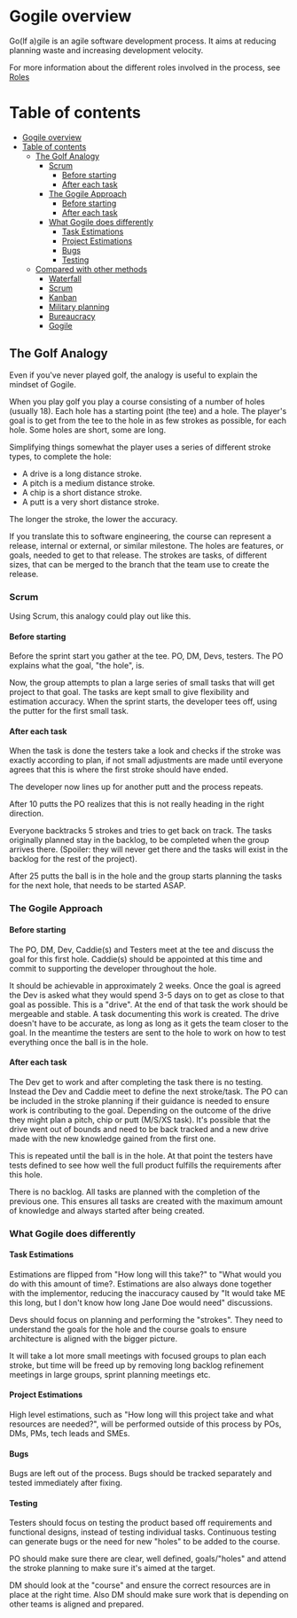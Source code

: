 # Gogile overview
Go(lf a)gile is an agile software development process.
It aims at reducing planning waste and increasing development velocity.

For more information about the different roles involved in the process, see [Roles](Roles.md)

# Table of contents

- [Gogile overview](#gogile-overview)
- [Table of contents](#table-of-contents)
  - [The Golf Analogy](#the-golf-analogy)
    - [Scrum](#scrum)
      - [Before starting](#before-starting)
      - [After each task](#after-each-task)
    - [The Gogile Approach](#the-gogile-approach)
      - [Before starting](#before-starting-1)
      - [After each task](#after-each-task-1)
    - [What Gogile does differently](#what-gogile-does-differently)
      - [Task Estimations](#task-estimations)
      - [Project Estimations](#project-estimations)
      - [Bugs](#bugs)
      - [Testing](#testing)
  - [Compared with other methods](#compared-with-other-methods)
    - [Waterfall](#waterfall)
    - [Scrum](#scrum-1)
    - [Kanban](#kanban)
    - [Military planning](#military-planning)
    - [Bureaucracy](#bureaucracy)
    - [Gogile](#gogile)

## The Golf Analogy
Even if you've never played golf, the analogy is useful to explain the mindset of Gogile.

When you play golf you play a course consisting of a number of holes (usually 18). Each hole has a starting point (the tee) and a hole. The player's goal is to get from the tee to the hole in as few strokes as possible, for each hole.
Some holes are short, some are long.

Simplifying things somewhat the player uses a series of different stroke types, to complete the hole:
- A drive is a long distance stroke.
- A pitch is a medium distance stroke.
- A chip is a short distance stroke.
- A putt is a very short distance stroke.

The longer the stroke, the lower the accuracy.

If you translate this to software engineering, the course can represent a release, internal or external, or similar milestone. The holes are features, or goals, needed to get to that release. The strokes are tasks, of different sizes, that can be merged to the branch that the team use to create the release.

### Scrum
Using Scrum, this analogy could play out like this.

#### Before starting
Before the sprint start you gather at the tee. PO, DM, Devs, testers. The PO explains what the goal, "the hole", is.

Now, the group attempts to plan a large series of small tasks that will get project to that goal. The tasks are kept small to give flexibility and estimation accuracy. When the sprint starts, the developer tees off, using the putter for the first small task. 

#### After each task
When the task is done the testers take a look and checks if the stroke was exactly according to plan, if not small adjustments are made until everyone agrees that this is where the first stroke should have ended. 

The developer now lines up for another putt and the process repeats. 

After 10 putts the PO realizes that this is not really heading in the right direction.

Everyone backtracks 5 strokes and tries to get back on track. The tasks originally planned stay in the backlog, to be completed when the group arrives there. (Spoiler: they will never get there and the tasks will exist in the backlog for the rest of the project).

After 25 putts the ball is in the hole and the group starts planning the tasks for the next hole, that needs to be started ASAP.

### The Gogile Approach

#### Before starting
The PO, DM, Dev, Caddie(s) and Testers meet at the tee and discuss the goal for this first hole. Caddie(s) should be appointed at this time and commit to supporting the developer throughout the hole.

It should be achievable in approximately 2 weeks. Once the goal is agreed the Dev is asked what they would spend 3-5 days on to get as close to that goal as possible. This is a "drive". At the end of that task the work should be mergeable and stable. A task documenting this work is created. The drive doesn't have to be accurate, as long as long as it gets the team closer to the goal. In the meantime the testers are sent to the hole to work on how to test everything once the ball is in the hole.

#### After each task
The Dev get to work and after completing the task there is no testing. Instead the Dev and Caddie meet to define the next stroke/task. The PO can be included in the stroke planning if their guidance is needed to ensure work is contributing to the goal. Depending on the outcome of the drive they might plan a pitch, chip or putt (M/S/XS task). It's possible that the drive went out of bounds and need to be back tracked and a new drive made with the new knowledge gained from the first one.

This is repeated until the ball is in the hole. At that point the testers have tests defined to see how well the full product fulfills the requirements after this hole.

There is no backlog. All tasks are planned with the completion of the previous one. This ensures all tasks are created with the maximum amount of knowledge and always started after being created.

### What Gogile does differently

#### Task Estimations
Estimations are flipped from "How long will this take?" to "What would you do with this amount of time?. Estimations are also always done together with the implementor, reducing the inaccuracy caused by "It would take ME this long, but I don't know how long Jane Doe would need" discussions.

Devs should focus on planning and performing the "strokes". They need to understand the goals for the hole and the course goals to ensure architecture is aligned with the bigger picture.

It will take a lot more small meetings with focused groups to plan each stroke, but time will be freed up by removing long backlog refinement meetings in large groups, sprint planning meetings etc.

#### Project Estimations
High level estimations, such as "How long will this project take and what resources are needed?", will be performed outside of this process by POs, DMs, PMs, tech leads and SMEs.

#### Bugs
Bugs are left out of the process. Bugs should be tracked separately and tested immediately after fixing.

#### Testing
Testers should focus on testing the product based off requirements and functional designs, instead of testing individual tasks. Continuous testing can generate bugs or the need for new "holes" to be added to the course.

PO should make sure there are clear, well defined, goals/"holes" and attend the stroke planning to make sure it's aimed at the target.

DM should look at the "course" and ensure the correct resources are in place at the right time. Also DM should make sure work that is depending on other teams is aligned and prepared.
